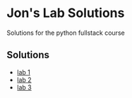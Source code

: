 # Jon's Lab Solutions

Solutions for the python fullstack course

## Solutions

- [lab 1](https://github.com/jrecod/JonBootcampSolutions/blob/master/Solutions/labo01-turtle.py)
- [lab 2](https://github.com/jrecod/JonBootcampSolutions/blob/master/Solutions/lab02-madlib.py)
- [lab 3](https://github.com/jrecod/JonBootcampSolutions/blob/master/Solutions/lab03-grading.py)